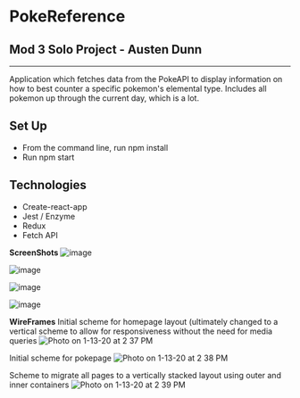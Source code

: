 # PokeReference
## Mod 3 Solo Project - Austen Dunn
---

Application which fetches data from the PokeAPI to display information on how to best counter a specific pokemon's elemental type. Includes all pokemon up through the current day, which is a lot.

## Set Up
- From the command line, run npm install
- Run npm start

## Technologies
- Create-react-app
- Jest / Enzyme
- Redux
- Fetch API

**ScreenShots**
![image](https://user-images.githubusercontent.com/42498559/72292527-cc1b3a80-360e-11ea-9aee-973adbf6afd6.png)

![image](https://user-images.githubusercontent.com/42498559/72292582-e81edc00-360e-11ea-827f-20bce36c0796.png)

![image](https://user-images.githubusercontent.com/42498559/72292588-eb19cc80-360e-11ea-9cd0-48712ff181aa.png)

![image](https://user-images.githubusercontent.com/42498559/72292595-ee14bd00-360e-11ea-8cb4-e96bf0d506d2.png)

**WireFrames**
Initial scheme for homepage layout (ultimately changed to a vertical scheme to allow for responsiveness without the need for media queries
![Photo on 1-13-20 at 2 37 PM](https://user-images.githubusercontent.com/42498559/72294369-abed7a80-3612-11ea-9c03-88c2e1b19d8f.jpg)

Initial scheme for pokepage
![Photo on 1-13-20 at 2 38 PM](https://user-images.githubusercontent.com/42498559/72294372-ad1ea780-3612-11ea-820e-c89116e56eee.jpg)

Scheme to migrate all pages to a vertically stacked layout using outer and inner containers 
![Photo on 1-13-20 at 2 39 PM](https://user-images.githubusercontent.com/42498559/72294374-ae4fd480-3612-11ea-9f5e-6c9709827abf.jpg)

